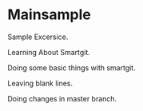 # Mainsample
Sample Excersice.

Learning About Smartgit.

Doing some basic things with smartgit.

Leaving blank lines.

Doing changes in master branch.